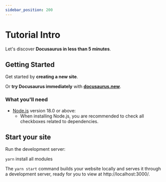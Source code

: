 ```yaml
---
sidebar_position: 200
---
```


# Tutorial Intro

Let's discover **Docusaurus in less than 5 minutes**.

## Getting Started

Get started by **creating a new site**.

Or **try Docusaurus immediately** with **[docusaurus.new](https://docusaurus.new)**.

### What you'll need

- [Node.js](https://nodejs.org/en/download/) version 18.0 or above:
  - When installing Node.js, you are recommended to check all checkboxes related to dependencies.

## Start your site

Run the development server:

```yarn``` install all modules

The `yarn start` command builds your website locally and serves it through a development server, ready for you to view at http://localhost:3000/.
